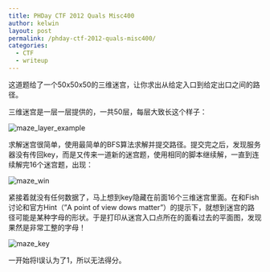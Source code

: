 ```yaml
---
title: PHDay CTF 2012 Quals Misc400
author: kelwin
layout: post
permalink: /phday-ctf-2012-quals-misc400/
categories:
  - CTF
  - writeup
---
```

这道题给了一个50x50x50的三维迷宫，让你求出从给定入口到给定出口之间的路径。  
<!--more-->

  
三维迷宫是一层一层提供的，一共50层，每层大致长这个样子：

![maze_layer_example][1]

求解迷宫很简单，使用最简单的BFS算法求解并提交路径。提交完之后，发现服务器没有传回key，而是又传来一道新的迷宫题，使用相同的脚本继续解，一直到连续解完16个迷宫题，出现：

![maze_win][2]

紧接着就没有任何数据了，马上想到key隐藏在前面16个三维迷宫里面。在和Fish讨论和官方Hint（&#8221;A point of view dows matter&#8221;）的提示下，就想到迷宫的路径可能是某种字母的形状。于是打印从迷宫入口点所在的面看过去的平面图，发现果然是非常工整的字母！

![maze_key][3]

一开始将I误认为了1，所以无法得分。

 [1]: http://www.blue-lotus.net/wp-content/uploads/2012/12/maze_layer_example.jpg
 [2]: http://www.blue-lotus.net/wp-content/uploads/2012/12/maze_win.jpg
 [3]: http://www.blue-lotus.net/wp-content/uploads/2012/12/maze_key.png